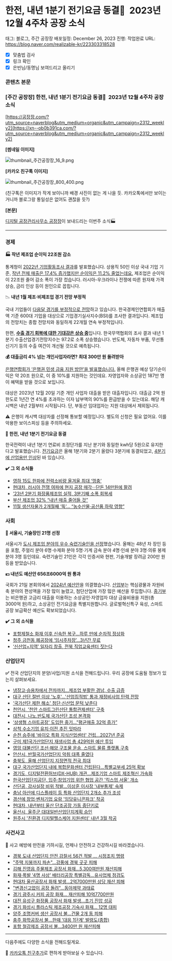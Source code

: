 # 한전, 내년 1분기 전기요금 동결🔌  2023년 12월 4주차 공장 소식

태그: 블로그, 주간 공장장
배포일정: December 26, 2023
진행: 작업완료
URL: https://blog.naver.com/realizable-kr/223303318528

- [x]  맞춤법 검사
- [x]  링크 확인
- [x]  은빈님/동명님 보여드리고 올리기

### 콘텐츠 본문

### **[주간 공장장] 한전, 내년 1분기 전기요금 동결🔌  2023년 12월 4주차 공장 소식**

[https://공장장.com/?utm_source=naverblog&utm_medium=organic&utm_campaign=2312_weekly2](https://xn--ob0b391ca.com/?utm_source=naverblog&utm_medium=organic&utm_campaign=2312_weekly2)

**[썸네일 이미지]**

![thumbnail_주간공장장_16_9.png](thumbnail_%25E1%2584%258C%25E1%2585%25AE%25E1%2584%2580%25E1%2585%25A1%25E1%2586%25AB%25E1%2584%2580%25E1%2585%25A9%25E1%2586%25BC%25E1%2584%258C%25E1%2585%25A1%25E1%2586%25BC%25E1%2584%258C%25E1%2585%25A1%25E1%2586%25BC_16_9.png)

**[카카오 친구톡 이미지]**

![thumbnail_주간공장장_800_400.png](thumbnail_%25E1%2584%258C%25E1%2585%25AE%25E1%2584%2580%25E1%2585%25A1%25E1%2586%25AB%25E1%2584%2580%25E1%2585%25A9%25E1%2586%25BC%25E1%2584%258C%25E1%2585%25A1%25E1%2586%25BC%25E1%2584%258C%25E1%2585%25A1%25E1%2586%25BC_800_400%201.png)

(친구톡은 이미지가 작게 보이니까 배경 사진이 없는 게 나을 듯. 카카오톡에서만 보이는 거니까 블로그랑 통일성은 없어도 괜찮을 듯?)

**[본문]**

[디지털 공장관리사무소 공장장](https://공장장.com/?utm_source=naverblog&utm_medium=organic&utm_campaign=2312_weekly4)이 보내드리는 이번주 소식🏭

---

### **경제**

**🏭 작년 제조업 순이익 22조원 감소**

통계청이 [2022년 기업활동조사 결과](https://eiec.kdi.re.kr/policy/materialView.do?num=246061)를 발표했습니다. 상용직 50인 이상 국내 기업 기준, [작년 전체 매출은 17.4% 증가했지만 순이익은 11.2% 줄었는데요.](https://www.ekn.kr/web/view.php?key=20231218010005134) 제조업은 순이익이 22조원 줄어 감소 폭이 가장 컸습니다. 러시아-우크라이나 전쟁에 따른 원자재 가격 상승, 금리 인상 등이 원인으로 꼽힙니다.

📉 **내년 1월 제조·비제조업 경기 전망 부정적**

국내 기업들이 [다음달 경기를 부정적으로 전망](https://www.yna.co.kr/view/AKR20231219099400003)하고 있습니다. 한국경제인연합회가 매출액 기준 600대 기업을 대상으로 기업경기실사지수(BSI)를 조사한 결과입니다. 제조업의 전망치는 종합 전망치와 동일하게 22개월 연속 부정적입니다.

한편, [**수출 경기 회복에 대한 기대감은 상승 중**](https://www.ytn.co.kr/_ln/0102_202312201831182956)입니다. 한국무역협회의 조사 결과 내년 1분기 수출산업경기전망지수는 97.2로 소폭 상승했습니다. 반도체, 자동차 부품, 무선통신기기 등의 수출 여건이 개선될 것으로 예측됩니다.

**💰 대출금리 4% 넘는 개인사업자라면? 최대 300만 원 돌려받아**

[은행연합회가 ‘은행권 민생 금융 지원 방안’을 발표했습니다.](https://www.chosun.com/economy/stock-finance/2023/12/21/WELBG63UGJAGPEXZHLDTHGDDOE/) 올해 은행권 예상 당기순이익은 약 20조 원으로, 이 중 10%를 지원하는 것인데요. 자영업자와 소상공인 187만 명이 혜택을 받을 것으로 보입니다.

대상은 2023년 12월 20일 기준 개인 사업자 대출을 받은 대출자입니다. 대출금 2억 원 한도로 1년간 연 4%를 초과하는 이자 납부액의 90%를 환급받을 수 있는데요. 해당 캐시백은 내년 2월부터 시작됩니다. 단, 부동산 임대업자는 지원 대상에서 제외됩니다.

⚠️ 은행이 캐시백 대상자를 선정해 통보할 예정입니다. 별도의 신청은 필요 없어요. 이를 악용한 보이스피싱 등을 주의하세요.

**🔌 한전, 내년 1분기 전기요금 동결**

한국전력이 내년 1분기 연료비 조정단가를 지난 분기와 동일한 kwh당 5원으로 유지한다고 발표했습니다. [전기요금](https://www.joongang.co.kr/amparticle/25216772)은 올해 1분기와 2분기 올랐다 3분기에 동결되었고, [4분기에 산업용만 인상](https://news.kbs.co.kr/news/pc/view/view.do?ncd=7812857)된 바 있습니다.

**✔️ 그 외 소식들**

- [영하 15도 한파에 전력소비량 올겨울 최대 ‘껑충’](https://www.edaily.co.kr/news/read?newsId=03548966635840816&mediaCodeNo=257)
- [현대차, 러시아 전쟁 여파에 현지 공장 매각···단돈 14만원에 팔려](https://www.sisajournal-e.com/news/articleView.html?idxno=306330)
- [’23년 2분기 화장품제조업 실적, 3분기째 소폭 회복세](http://www.cncnews.co.kr/news/article.html?no=8912)
- [부산 제조업 32% “내년 매출 줄어들 것”](https://go.seoul.co.kr/news/newsView.php?id=20231221010002)
- [11월 생산자물가 2개월째 ‘뚝’… “농수산물·공산품 하락 영향”](https://biz.chosun.com/policy/policy_sub/2023/12/21/QVFRDIOLMFCX5HBJCELGJIYDFM/)

### 사회

**💎 서울시, 기술장인 21명 선정**

서울시가 [도시 제조업 분야의 우수 숙련기술인을 선정](https://www.yna.co.kr/view/AKR20231218139500004)했습니다. 올해는 48년 차 장인 등을 포함, 주얼리 분야 6명·수제화 분야 5명·기계 금속 분야 4명·인쇄 분야 3명·의류 봉제 분야 3명 등인데요. 숙련기술인 21인은 각각 인증서와 현판, 기술개발 장려금 200만 원 등을 받았습니다.

**💵 내년도 예산안 656조6000억 원 통과**

국회가 21일 본회의에서 [2024년 예산안](https://www.joongang.co.kr/article/25216644)을 의결했습니다. [산업부](https://news.kbs.co.kr/news/pc/view/view.do?ncd=7847965)는 핵심광물과 자원비축 분야의 편성액을 가장 많이 늘렸고, 첨단산업에 가장 많은 예산을 투입합니다. [중기부](https://www.newsis.com/view/?id=NISX20231221_0002567374&cID=10433&pID=13000)는 비은행권 고금리 대출을 이용하는 소상공인·자영업자 대상 금융비용을 지원(총 3000억 원)하고, 소상공인 전기요금을 특별지원합니다. 글로벌혁신특구 육성, 스마트공장 보급확산 예산도 확보되었습니다.

**✔️ 그 외 소식들**

- [포항제철소 화재 이후 신속한 복구…하루 만에 순차적 정상화](https://www.yna.co.kr/view/AKR20231224031900003?input=1195m)
- [청주 금천동 폐공장에 ‘임시주차장’…3년간 무료](https://www.goodmorningcc.com/news/articleView.html?idxno=301527)
- [‘신산업+지역’ 일자리 창출, 전북 직업교육센터 짓는다](https://m.khan.co.kr/local/Jeonbuk/article/202312211107001#c2b)

### 산업단지

**✅** 전국 산업단지의 분양/사업/지원 소식을 전해드립니다. 우리 공장에 도움될 정보가 있는지 살펴보세요.

- [냉장고·승용차에서 전차까지…제조업 부활한 경남, 수출 급증](https://www.yna.co.kr/view/AKR20231212104000052)
- [대구 산단 절반 이상 '노후'…'산업집적법' 통과 재정비사업 탄력 전망](https://www.imaeil.com/page/view/2023121715330832763)
- [‘국가산단 제한 해소' 첨단·신산업 문턱 낮춘다](http://m.kyeongin.com/view.php?key=20231219010002254)
- [천안시, '천안 스마트그린산단 통합관제센터' 구축](https://www.dtnews24.com/news/articleView.html?idxno=761623)
- [대전시, 나노.반도체 국가산단 조성 본격화](http://www.dynews.co.kr/news/articleView.html?idxno=733054)
- [‘상생형 스마트공장' 도입한 중기…"평균매출 32억 증가”](https://mobile.newsis.com/view.html?ar_id=NISX20231218_0002561525)
- [삼척 수소기업 유치·이전 추진 잇따라](https://www.kado.net/news/articleView.html?idxno=1219622)
- [순천 승주에 '바이오 특화 지식산업센터' 건립…2027년 준공](https://news.nate.com/view/20231218n26825?mid=n1101)
- [구미 제1국가산업단지 재생사업 총 429억원 예산 투입](http://www.dhns.co.kr/news/articleView.html?idxno=321988)
- [영암 대불산단 조선·해양 구조물 운송, 스마트 물류 플랫폼 구축](https://www.news1.kr/articles/?5265396)
- [안산시, 반월국가산업단지 악취 대폭 줄였다](http://m.kyeongin.com/view.php?key=20231219021417856)
- [충북도, 올해 산업단지 지정면적 전국 최대](https://www.cbnews.kr/news/articleView.html?idxno=223778)
- [대구 국가산업단지 내에 복합문화센터 건립된다...특별교부세 25억 확보](https://www.breaknews.com/1005042)
- [경기도, 디지털전환허브(DX-HUB) 개관…제조기업 스마트 제조혁신 가속화](http://www.koreasisailbo.com/1214392)
- [한국산업단지공단, 입주·창업기업 위한 협업 공간 '킥스업 서울' 개소](https://www.imaeil.com/page/view/2023122015365277227)
- [산단공, 감사실장 비위 적발…이상훈 이사장 '내부통제' 숙제](https://www.1conomynews.co.kr/news/articleView.html?idxno=26344)
- [충남 아산에 디스플레이 등 특화 산업단지 2개소 추가 조성](https://news.nate.com/view/20231220n05115)
- [경산에 창업·벤처기업 요람 '임당유니콘파크' 착공](https://www.yna.co.kr/view/AKR20231221133200053?input=1195m)
- [현대차, 내년부터 울산 단조공장 가동 중단키로](https://biz.chosun.com/industry/car/2023/12/21/24PIGLFGJVHKFF6XARJP4TLSOM/)
- [울산시, 울주군 대대일반산업단지계획 승인](https://www.iusm.co.kr/news/articleView.html?idxno=1030620)
- [원주시 '친환경 디지털헬스케어 지원센터' 내년 3월 착공](https://mobile.newsis.com/view.html?ar_id=NISX20231222_0002568009)

### 사건사고

🦺 사고 예방에 만전을 기하시길, 언제나 안전하고 건강하시길 바라겠습니다.

- [경북 도내 산업단지 안전 감찰서 56건 적발 … 시정조치 명령](https://www.dkilbo.com/news/articleView.html?idxno=423917)
- ["주택 지붕까지 파손"…강풍에 경북 곳곳 피해](https://www.edaily.co.kr/news/read?newsId=01538326635839176&mediaCodeNo=257)
- [김해 진영읍 주물제조 공장서 화재...5,300여만원 재산피해](http://www.knnewstoday.co.kr/news/articleView.html?idxno=184723)
- [화재·폭발 '4명 사상' 배터리공장 특별감독…유사업체 점검도](https://www.newsis.com/view/?id=NISX20231217_0002560922)
- [현대차 울산공장서 화재 발생...2억7000만원 상당 재산 피해](https://www.pressian.com/pages/articles/2023121815310443534)
- ["변경신고없이 공장 돌려"…동아제약 과태료](https://biz.sbs.co.kr/article/20000148934)
- [경기 광주시 커피 공장 화재… 재산피해 10억7700만원](https://www.fpn119.co.kr/208716)
- [대전 유성구 화장품 공장서 화재 발생…초기 진압 성공](https://www.chungnamilbo.co.kr/news/articleView.html?idxno=748897)
- [경기 화성시 플라스틱 제조공장 기숙사 화재… 12명 대피](https://www.fpn119.co.kr/208935)
- [양주 조명커버 생산 공장서 불…건물 2개 동 피해](https://www.yna.co.kr/view/AKR20231222011600060)
- [충주 화학공장서 불…한때 '대응 1단계' 발령도(종합)](https://www.yna.co.kr/view/AKR20231221179251064)
- [포항 철강제조 공장서 불…3400만 원 재산피해](https://news.tf.co.kr/read/national/2063323.htm)

---

다음주에도 다양한 소식을 전해드릴게요.

💬 [카카오톡 친구추가](http://pf.kakao.com/_Nfxmsxj/friend)로 편하게 받아보실 수 있습니다.